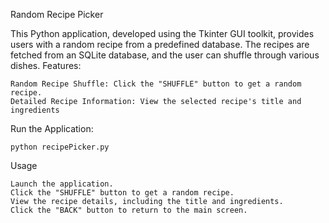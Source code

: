 Random Recipe Picker

This Python application, developed using the Tkinter GUI toolkit, provides users with a random recipe from a predefined database. The recipes are fetched from an SQLite database, and the user can shuffle through various dishes.
Features:

    Random Recipe Shuffle: Click the "SHUFFLE" button to get a random recipe.
    Detailed Recipe Information: View the selected recipe's title and ingredients


Run the Application:

    python recipePicker.py

Usage

    Launch the application.
    Click the "SHUFFLE" button to get a random recipe.
    View the recipe details, including the title and ingredients.
    Click the "BACK" button to return to the main screen.

